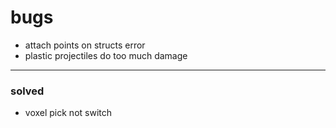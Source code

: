 # bugs

- attach points on structs error
- plastic projectiles do too much damage

---

### solved
- voxel pick not switch
